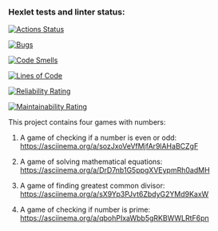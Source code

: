 ### Hexlet tests and linter status:
[![Actions Status](https://github.com/PaciFisting/python-project-49/actions/workflows/hexlet-check.yml/badge.svg)](https://github.com/PaciFisting/python-project-49/actions)

[![Bugs](https://sonarcloud.io/api/project_badges/measure?project=PaciFisting_python-project-49&metric=bugs)](https://sonarcloud.io/summary/new_code?id=PaciFisting_python-project-49)

[![Code Smells](https://sonarcloud.io/api/project_badges/measure?project=PaciFisting_python-project-49&metric=code_smells)](https://sonarcloud.io/summary/new_code?id=PaciFisting_python-project-49)

[![Lines of Code](https://sonarcloud.io/api/project_badges/measure?project=PaciFisting_python-project-49&metric=ncloc)](https://sonarcloud.io/summary/new_code?id=PaciFisting_python-project-49)

[![Reliability Rating](https://sonarcloud.io/api/project_badges/measure?project=PaciFisting_python-project-49&metric=reliability_rating)](https://sonarcloud.io/summary/new_code?id=PaciFisting_python-project-49)

[![Maintainability Rating](https://sonarcloud.io/api/project_badges/measure?project=PaciFisting_python-project-49&metric=sqale_rating)](https://sonarcloud.io/summary/new_code?id=PaciFisting_python-project-49)


This project contains four games with numbers:
1. A game of checking if a number is even or odd:  https://asciinema.org/a/sozJxoVeVfMjfAr9lAHaBCZgF

2. A game of solving mathematical equations:  https://asciinema.org/a/DrD7nb1G5ppgXVEypmRh0adMH

3. A game of finding greatest common divisor:   https://asciinema.org/a/sX9Yp3PJvt6ZbdyG2YMd9KaxW

4. A game of checking if number is prime: https://asciinema.org/a/qbohPIxaWbb5gRKBWWLRtF6pn
